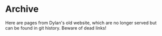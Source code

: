 # Archive

Here are pages from Dylan's old website, which are no longer served but can be found in git history. Beware of dead links!

